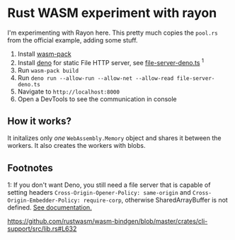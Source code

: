 # Rust WASM experiment with rayon

I'm experimenting with Rayon here. This pretty much copies the `pool.rs` from the official example, adding some stuff.

1. Install [wasm-pack](https://github.com/rustwasm/wasm-pack)
2. Install [deno](https://deno.land/) for static File HTTP server, see [file-server-deno.ts](./file-server-deno.ts) <sup>1</sup>
3. Run `wasm-pack build`
4. Run `deno run --allow-run --allow-net --allow-read file-server-deno.ts`
5. Navigate to `http://localhost:8000`
6. Open a DevTools to see the communication in console

## How it works?

It initalizes only _one_ `WebAssembly.Memory` object and shares it between the workers. It also creates the workers with blobs.

## Footnotes

1: If you don't want Deno, you still need a file server that is capable of setting headers `Cross-Origin-Opener-Policy: same-origin` and `Cross-Origin-Embedder-Policy: require-corp`, otherwise SharedArrayBuffer is not defined. [See documentation.](https://developer.mozilla.org/en-US/docs/Web/JavaScript/Reference/Global_Objects/SharedArrayBuffer)

https://github.com/rustwasm/wasm-bindgen/blob/master/crates/cli-support/src/lib.rs#L632
